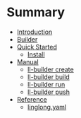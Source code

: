 # Summary
* [Introduction](README.md)
* [Builder](builder/README.md)
* [Quick Started]()
    * [Install](builder/quick-started/install.md)
* [Manual](builder/manual/index.md)
    * [ll-builder create](builder/manual/create.md)
    * [ll-builder build](builder/manual/build.md)
    * [ll-builder run](builder/manual/run.md)
    * [ll-builder push](builder/manual/push.md)
* [Reference](builder/reference/index.md)
    * [linglong.yaml](builder/reference/linglong.md)
    <!-- * [permission.yaml](builder/reference/permission.md) -->

